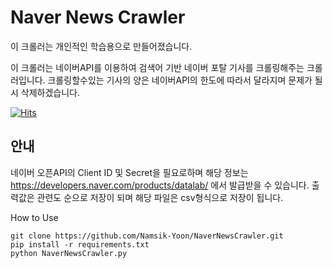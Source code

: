 # Naver News Crawler

이 크롤러는 개인적인 학습용으로 만들어졌습니다.

이 크롤러는 네이버API를 이용하여 검색어 기반 네이버 포탈 기사를 크롤링해주는 크롤러입니다.
크롤링할수있는 기사의 양은 네이버API의 한도에 따라서 달라지며 문제가 될시 삭제하겠습니다.

[![Hits](https://hits.seeyoufarm.com/api/count/incr/badge.svg?url=https%3A%2F%2Fgithub.com%2FNamsik-Yoon%2FNaverNewsCrawler&count_bg=%2379C83D&title_bg=%23555555&icon=&icon_color=%23E7E7E7&title=hits&edge_flat=false)](https://hits.seeyoufarm.com)

## 안내
네이버 오픈API의 Client ID 및 Secret을 필요로하며 해당 정보는 https://developers.naver.com/products/datalab/ 에서 발급받을 수 있습니다.
출력값은 관련도 순으로 저장이 되며 해당 파일은 csv형식으로 저장이 됩니다.

How to Use
```
git clone https://github.com/Namsik-Yoon/NaverNewsCrawler.git
pip install -r requirements.txt
python NaverNewsCrawler.py
```
